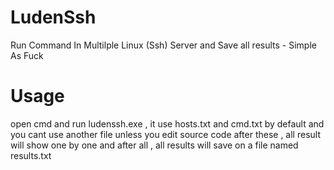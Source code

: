 # LudenSsh
Run Command In Multilple Linux (Ssh) Server and Save all results - Simple As Fuck

# Usage
open cmd and run ludenssh.exe , it use hosts.txt and cmd.txt by default and you cant use another file unless you edit source code
after these , all result will show one by one and after all , all results will save on a file named results.txt
